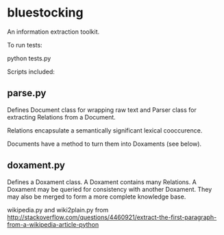 bluestocking
============

An information extraction toolkit.

To run tests:

   python tests.py


Scripts included:

parse.py
--------

Defines Document class for wrapping raw text and Parser
class for extracting Relations from a Document.

Relations encapsulate a semantically significant lexical
cooccurence.

Documents have a method to turn them into Doxaments (see below).

doxament.py
-----------

Defines a Doxament class.  A Doxament contains many Relations.
A Doxament may be queried for consistency with another Doxament.  They may also be merged to form a more complete knowledge base.


wikipedia.py and wiki2plain.py from 
http://stackoverflow.com/questions/4460921/extract-the-first-paragraph-from-a-wikipedia-article-python